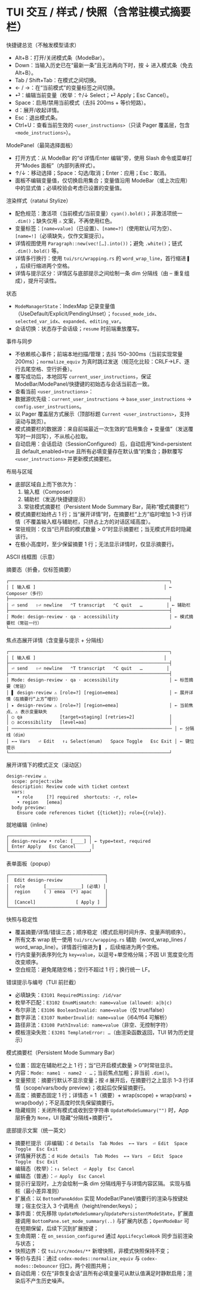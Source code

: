 # TUI 交互 / 样式 / 快照（含常驻模式摘要栏）

快捷键总览（不触发模型请求）
- Alt+B：打开/关闭模式条（ModeBar）。
- Down：当输入历史已在“最新一条”且无法再向下时，按 ↓ 进入模式条（免去 Alt+B）。
- Tab / Shift+Tab：在模式之间切换。
- ← / →：在“当前模式”的变量标签之间切换。
- ⏎：编辑当前变量（枚举：↑/↓ Select；⏎ Apply；Esc Cancel）。
- Space：启用/禁用当前模式（去抖 200ms + 等价短路）。
- d：展开/收起详情。
- Esc：退出模式条。
- Ctrl+U：查看当前生效的 `<user_instructions>`（只读 Pager 覆盖层，包含 `<mode_instructions>`）。

ModePanel（最简选择面板）
- 打开方式：从 ModeBar 的“d 详情/Enter 编辑”旁，使用 Slash 命令或菜单打开“Modes 面板”（内部列表样式）。
- ↑/↓：移动选择；Space：勾选/取消；Enter：应用；Esc：取消。
- 面板不编辑变量值，仅切换启用集合；变量值沿用 ModeBar（或上次应用）中的显式值；必填校验会考虑已设置的变量值。

渲染样式（ratatui Stylize）
- 配色规范：激活项（当前模式/当前变量）`cyan().bold()`；非激活项统一 `.dim()`；缺失仅用 `⚠` 文案，不再使用红色。
- 变量标签：`[name=value]`（已设置）、`[name=?]`（使用默认/可为空）、`[name=!]`（必填缺失，仅作文案提示）。
- 详情视图使用 `Paragraph::new(vec![…].into())`；避免 `.white()`；链式 `.dim().bold()` 等。
- 详情多行换行：使用 `tui/src/wrapping.rs` 的 `word_wrap_line`，首行缩进 `▌ `，后续行缩进两个空格。
 - 详情与提示区分：详情区与底部提示之间绘制一条 dim 分隔线（由 `─` 重复组成），提升可读性。

状态
- `ModeManagerState`：IndexMap 记录变量值（UseDefault/Explicit/PendingUnset）；`focused_mode_idx`、`selected_var_idx`、`expanded`、`editing_var`。
- 会话切换：状态存于会话级；`resume` 时前端重放覆写。

事件与同步
- 不依赖核心事件；前端本地扫描/管理；去抖 150–300ms（当前实现常量 200ms）；`normalize_equiv` 为真时跳过发送（规范化比较：CRLF→LF、逐行去尾空格、空行折叠）。
- 覆写成功后，本地回写 `current_user_instructions`，保证 ModeBar/ModePanel/快捷键的初始态与会话当前态一致。
 - 查看当前 `<user_instructions>`：
  - 数据源优先级：`current_user_instructions` → `base_user_instructions` → `config.user_instructions`。
  - 以 Pager 覆盖层方式展示（顶部标题 `Current <user_instructions>`，支持滚动与跳页）。
- 模式摘要栏的数据源：来自前端最近一次生效的“启用集合 + 变量值”（发送覆写时一并回写），不从核心拉取。
 - 自动启用：会话启动（SessionConfigured）后，自动启用“kind=persistent 且 default_enabled=true 且所有必填变量存在默认值”的集合；静默覆写 `<user_instructions>` 并更新模式摘要栏。

布局与区域
- 底部区域自上而下依次为：
  1) 输入框（Composer）
  2) 辅助栏（发送/快捷键提示）
  3) 常驻模式摘要栏（Persistent Mode Summary Bar，简称“模式摘要栏”）
- 模式摘要栏始终占 1 行；当“展开详情”时，在摘要栏“上方”临时增加 1–3 行详情（不覆盖输入框与辅助栏，只挤占上方的对话区域高度）。
- 常驻规则：仅当“已开启的模式数量 > 0”时显示摘要栏；当无模式开启时隐藏该行。
- 在极小高度时，至少保留摘要 1 行；无法显示详情时，仅显示摘要行。

ASCII 线框图（示意）

摘要态（折叠，仅标签摘要）
```
┌────────────────────────────────────────────────────────────┐
│ [ 输入框 ]                                                │ ← Composer（多行）
├────────────────────────────────────────────────────────────┤
│ ⏎ send   ⇧⏎ newline   ⌃T transcript   ⌃C quit   …         │ ← 辅助栏
├────────────────────────────────────────────────────────────┤
│ Mode: design-review · qa · accessibility                   │ ← 模式摘要栏（常驻一行）
└────────────────────────────────────────────────────────────┘
```

焦点态展开详情（含变量与提示 + 分隔线）
```
┌────────────────────────────────────────────────────────────┐
│ [ 输入框 ]                                                │
├────────────────────────────────────────────────────────────┤
│ ⏎ send   ⇧⏎ newline   ⌃T transcript   ⌃C quit   …         │
├────────────────────────────────────────────────────────────┤
│ Mode: design-review · qa · accessibility                   │ ← 标签摘要（常驻）
│ ▌ design-review ⚠ [role=?] [region=emea]                   │ ← 展开详情（在摘要行“上方”增行）
│ ▸ design-review ⚠ [role=?] [region=emea]                   │ ← 当前焦点、⚠ 表示变量缺失
│ ○ qa              [target=staging] [retries=2]             │
│ ○ accessibility   [level=aa]                               │
│ ──────────────────────────────────────────────────────────── │ ← 分隔线（dim）
│ ←→ Vars   ⏎ Edit   ↑↓ Select(enum)   Space Toggle   Esc Exit │ ← 键位提示
└────────────────────────────────────────────────────────────┘
```

展开详情下的模式正文（滚动区）
```
design-review ⚠
  scope: project:vibe
  description: Review code with ticket context
  vars:
    • role     [?] required  shortcuts: -r, role=
    • region   [emea]
  body preview:
    Ensure code references ticket {{ticket}}; role={{role}}.
```

就地编辑（inline）
```
┌──────────────────────────────┐
│ design-review • role: [____] │ ← type=text, required
│ Enter Apply   Esc Cancel      │
└──────────────────────────────┘
```

表单面板（popup）
```
┌────────────────────────────────────┐
│  Edit design-review                │
│  role       [_____________] (必填) │
│  region     ( ) emea  (*) apac     │
│                                    │
│  [Cancel]               [ Apply ]  │
└────────────────────────────────────┘
```

快照与稳定性
- 覆盖摘要/详情/错误三态；顺序稳定（模式启用时间升序、变量声明顺序）。
- 所有文本 wrap 统一使用 `tui/src/wrapping.rs` 辅助（word_wrap_lines / word_wrap_line）。详情首行缩进为 `▌ `，后续缩进为两个空格。
- 行内变量列表序列化为 `key=value`，以逗号+单空格分隔；不因 UI 宽度变化而改变顺序。
- 空白规范：避免尾随空格；空行不超过 1 行；换行统一 LF。

错误提示与编号（TUI 前拦截）
- 必填缺失：`E3101 RequiredMissing: /id/var`
- 枚举不匹配：`E3102 EnumMismatch: name=value (allowed: a|b|c)`
- 布尔非法：`E3106 BooleanInvalid: name=value`（仅 true/false）
- 数字非法：`E3107 NumberInvalid: name=value`（i64/f64 可解析）
- 路径非法：`E3108 PathInvalid: name=value`（非空、无控制字符）
- 模板渲染失败：`E3201 TemplateError: …`（由渲染函数返回，TUI 转为历史提示）

模式摘要栏（Persistent Mode Summary Bar）
- 位置：固定在辅助栏之上 1 行；当“已开启模式数量 > 0”时常驻显示。
- 内容：`Mode: name1 · name2 · …`；当前焦点加粗；非当前 `.dim()`。
- 变量预览：摘要行默认不显示变量；按 `d` 展开后，在摘要行之上显示 1–3 行详情（scope/vars/body preview）；收起后仅保留摘要行。
- 高度：摘要态固定 1 行；详情态 = 1（摘要）+ wrap(scope) + wrap(vars) + wrap(body)；不足高度时优先保留摘要行。
 - 隐藏规则：关闭所有模式或收到空字符串 `UpdateModeSummary("")` 时，App 层折叠为 `None`，UI 隐藏“分隔线+摘要行”。

底部提示文案（统一英文）
- 摘要栏提示（非编辑）：`d Details  Tab Modes  ←→ Vars  ⏎ Edit  Space Toggle  Esc Exit`
- 详情展开状态：`d Hide details  Tab Modes  ←→ Vars  ⏎ Edit  Space Toggle  Esc Exit`
- 编辑态（枚举）：`↑↓ Select  ⏎ Apply  Esc Cancel`
- 编辑态（普通）：`⏎ Apply  Esc Cancel`
- 提示行呈现时，上方会绘制一条 dim 分隔线用于与详情内容区隔。
实现与插桩（最小差异准则）
- 扩展点：以 `BottomPaneAddon` 实现 ModeBar/Panel/摘要行的渲染与按键处理；宿主仅注入 3 个调用点（height/render/keys）；
- 事件面：优先移除 `UpdateModeSummary`/`UpdatePersistentModeState`，扩展直接调用 `BottomPane.set_mode_summary(..)` 与扩展内状态；`OpenModeBar` 可在短期保留，后续下沉到扩展按键；
- 生命周期：在 `on_session_configured` 通过 `AppLifecycleHook` 同步当前渲染与状态；
- 快照边界：仅 `tui/src/modes/**` 新增快照，非模式快照保持不变；
- 等价与去抖：通过 `codex-modes::normalize_equiv` 与 `codex-modes::Debouncer` 归口，两个视图共用；
- 自动启用：仅在“非恢复会话”且所有必填变量可从默认值满足时静默启用；渲染后不产生历史噪声。
